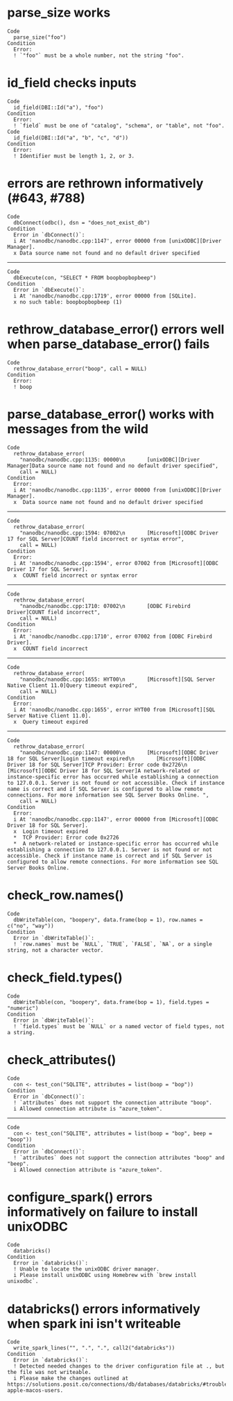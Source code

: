 # parse_size works

    Code
      parse_size("foo")
    Condition
      Error:
      ! `"foo"` must be a whole number, not the string "foo".

# id_field checks inputs

    Code
      id_field(DBI::Id("a"), "foo")
    Condition
      Error:
      ! `field` must be one of "catalog", "schema", or "table", not "foo".
    Code
      id_field(DBI::Id("a", "b", "c", "d"))
    Condition
      Error:
      ! Identifier must be length 1, 2, or 3.

# errors are rethrown informatively (#643, #788)

    Code
      dbConnect(odbc(), dsn = "does_not_exist_db")
    Condition
      Error in `dbConnect()`:
      i At 'nanodbc/nanodbc.cpp:1147', error 00000 from [unixODBC][Driver Manager].
      x Data source name not found and no default driver specified

---

    Code
      dbExecute(con, "SELECT * FROM boopbopbopbeep")
    Condition
      Error in `dbExecute()`:
      i At 'nanodbc/nanodbc.cpp:1719', error 00000 from [SQLite].
      x no such table: boopbopbopbeep (1)

# rethrow_database_error() errors well when parse_database_error() fails

    Code
      rethrow_database_error("boop", call = NULL)
    Condition
      Error:
      ! boop

# parse_database_error() works with messages from the wild

    Code
      rethrow_database_error(
        "nanodbc/nanodbc.cpp:1135: 00000\n       [unixODBC][Driver Manager]Data source name not found and no default driver specified",
        call = NULL)
    Condition
      Error:
      i At 'nanodbc/nanodbc.cpp:1135', error 00000 from [unixODBC][Driver Manager].
      x  Data source name not found and no default driver specified

---

    Code
      rethrow_database_error(
        "nanodbc/nanodbc.cpp:1594: 07002\n       [Microsoft][ODBC Driver 17 for SQL Server]COUNT field incorrect or syntax error",
        call = NULL)
    Condition
      Error:
      i At 'nanodbc/nanodbc.cpp:1594', error 07002 from [Microsoft][ODBC Driver 17 for SQL Server].
      x  COUNT field incorrect or syntax error

---

    Code
      rethrow_database_error(
        "nanodbc/nanodbc.cpp:1710: 07002\n       [ODBC Firebird Driver]COUNT field incorrect",
        call = NULL)
    Condition
      Error:
      i At 'nanodbc/nanodbc.cpp:1710', error 07002 from [ODBC Firebird Driver].
      x  COUNT field incorrect

---

    Code
      rethrow_database_error(
        "nanodbc/nanodbc.cpp:1655: HYT00\n       [Microsoft][SQL Server Native Client 11.0]Query timeout expired",
        call = NULL)
    Condition
      Error:
      i At 'nanodbc/nanodbc.cpp:1655', error HYT00 from [Microsoft][SQL Server Native Client 11.0].
      x  Query timeout expired

---

    Code
      rethrow_database_error(
        "nanodbc/nanodbc.cpp:1147: 00000\n       [Microsoft][ODBC Driver 18 for SQL Server]Login timeout expired\n       [Microsoft][ODBC Driver 18 for SQL Server]TCP Provider: Error code 0x2726\n       [Microsoft][ODBC Driver 18 for SQL Server]A network-related or instance-specific error has occurred while establishing a connection to 127.0.0.1. Server is not found or not accessible. Check if instance name is correct and if SQL Server is configured to allow remote connections. For more information see SQL Server Books Online. ",
        call = NULL)
    Condition
      Error:
      i At 'nanodbc/nanodbc.cpp:1147', error 00000 from [Microsoft][ODBC Driver 18 for SQL Server].
      x  Login timeout expired
      *  TCP Provider: Error code 0x2726
      *  A network-related or instance-specific error has occurred while establishing a connection to 127.0.0.1. Server is not found or not accessible. Check if instance name is correct and if SQL Server is configured to allow remote connections. For more information see SQL Server Books Online.

# check_row.names()

    Code
      dbWriteTable(con, "boopery", data.frame(bop = 1), row.names = c("no", "way"))
    Condition
      Error in `dbWriteTable()`:
      ! `row.names` must be `NULL`, `TRUE`, `FALSE`, `NA`, or a single string, not a character vector.

# check_field.types()

    Code
      dbWriteTable(con, "boopery", data.frame(bop = 1), field.types = "numeric")
    Condition
      Error in `dbWriteTable()`:
      ! `field.types` must be `NULL` or a named vector of field types, not a string.

# check_attributes()

    Code
      con <- test_con("SQLITE", attributes = list(boop = "bop"))
    Condition
      Error in `dbConnect()`:
      ! `attributes` does not support the connection attribute "boop".
      i Allowed connection attribute is "azure_token".

---

    Code
      con <- test_con("SQLITE", attributes = list(boop = "bop", beep = "boop"))
    Condition
      Error in `dbConnect()`:
      ! `attributes` does not support the connection attributes "boop" and "beep".
      i Allowed connection attribute is "azure_token".

# configure_spark() errors informatively on failure to install unixODBC

    Code
      databricks()
    Condition
      Error in `databricks()`:
      ! Unable to locate the unixODBC driver manager.
      i Please install unixODBC using Homebrew with `brew install unixodbc`.

# databricks() errors informatively when spark ini isn't writeable

    Code
      write_spark_lines("", ".", ".", call2("databricks"))
    Condition
      Error in `databricks()`:
      ! Detected needed changes to the driver configuration file at ., but the file was not writeable.
      i Please make the changes outlined at https://solutions.posit.co/connections/db/databases/databricks/#troubleshooting-apple-macos-users.

